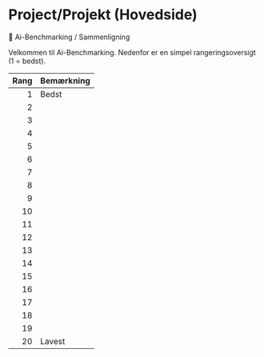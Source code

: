 # Project/Projekt (Hovedside)
🤖 Ai-Benchmarking / Sammenligning

Velkommen til Ai-Benchmarking. Nedenfor er en simpel rangeringsoversigt (1 = bedst).

| Rang | Bemærkning |
|---:|---|
| 1 | Bedst |
| 2 |  |
| 3 |  |
| 4 |  |
| 5 |  |
| 6 |  |
| 7 |  |
| 8 |  |
| 9 |  |
| 10 |  |
| 11 |  |
| 12 |  |
| 13 |  |
| 14 |  |
| 15 |  |
| 16 |  |
| 17 |  |
| 18 |  |
| 19 |  |
| 20 | Lavest |